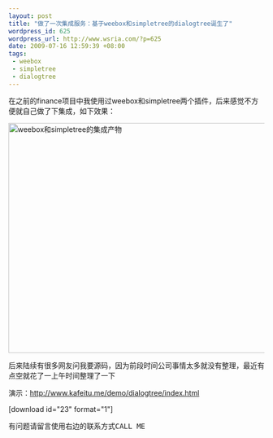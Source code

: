 ```yaml
--- 
layout: post
title: "做了一次集成服务：基于weebox和simpletree的dialogtree诞生了"
wordpress_id: 625
wordpress_url: http://www.wsria.com/?p=625
date: 2009-07-16 12:59:39 +08:00
tags: 
 - weebox
 - simpletree
 - dialogtree
---
```

在之前的finance项目中我使用过weebox和simpletree两个插件，后来感觉不方便就自己做了下集成，如下效果：

<a href="http://www.kafeitu.me/files/2009/07/dialogtree-demo.png"><img class="size-full wp-image-626" title="dialogtree-demo" src="http://www.kafeitu.me/files/2009/07/dialogtree-demo.png" alt="weebox和simpletree的集成产物" width="572" height="452" /></a>

后来陆续有很多网友问我要源码，因为前段时间公司事情太多就没有整理，最近有点空就花了一上午时间整理了一下

演示：<a href="http://www.kafeitu.me/demo/dialogtree/index.html" target="_blank">http://www.kafeitu.me/demo/dialogtree/index.html</a>

[download id="23" format="1"]



<pre>有问题请留言使用右边的联系方式CALL ME</pre>

